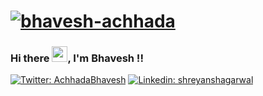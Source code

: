 # [![bhavesh-achhada](https://media.giphy.com/media/3ohhwEZqxzKbNUHzji/giphy.gif)](https://github.com/bhaveshachhada)
### Hi there <img src="https://media.giphy.com/media/hvRJCLFzcasrR4ia7z/giphy.gif" width="25px">, I'm Bhavesh !!
[![Twitter: AchhadaBhavesh](https://img.shields.io/twitter/follow/AchhadaBhavesh?style=social)](https://twitter.com/AchhadaBhavesh)
[![Linkedin: shreyanshagarwal](https://img.shields.io/badge/-bhaveshachhada-blue?style=flat-square&logo=Linkedin&logoColor=white&link=https://www.linkedin.com/in/bhavesh-achhada/)](https://www.linkedin.com/in/bhavesh-achhada/)

<!--
**bhaveshachhada/bhaveshachhada** is a ✨ _special_ ✨ repository because its `README.md` (this file) appears on your GitHub profile.

Here are some ideas to get you started:

- 🔭 I’m currently working on ...
- 🌱 I’m currently learning ...
- 👯 I’m looking to collaborate on ...
- 🤔 I’m looking for help with ...
- 💬 Ask me about ...
- 📫 How to reach me: ...
- 😄 Pronouns: ...
- ⚡ Fun fact: ...
-->

